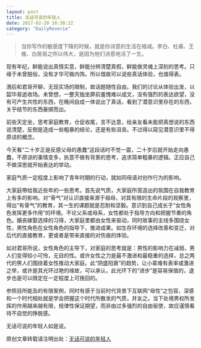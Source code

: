 ```yaml
---
layout: post
title: 无话可说的年轻人
date: 2017-02-20 16:30:22
category: "DailyReverie"
---
```


>当你写作的敏感度下降的时候，就是你诗意的生活在缩减。李白、杜甫、王维、白居易之所以伟大，是因为他们诗意地活了一生。

现有年纪，鲜能说出真情实意，鲜能分辨清楚真假，鲜能做灵魂上深刻的思考。只缘于未曾脱俗，没有才华可做内饰。所以借故可以说些真话体验，也值得表。

酒后和君哥开聊，无现实场的限制，故话题随性自由。我们的讨论从体验出发，以韶华易逝收场。未曾想，一整天独坐屏前羞愧难以成文，没有强烈的表达欲望，没有可产生共性的东西，在晚间自成一体说出了真话，看到了潜意识里存在的东西，关乎结节的东西豪掷而出。

前些天定坐，思考家庭教育，仓促收尾，言不达意，给亲友看未能把真想说的东西说清楚，反倒是造成一些粗暴的结论，还是有些沮丧。不过得以窥见潜意识里不得原谅的概念。

今天看“二十岁正是反感父母的愚蠢”这段话时不觉一震，二十岁后就开始走向愚蠢，不原谅的事情变多，执意不做有背景的思考，追求简单粗暴的逻辑。正应自己不做深思就开始表达的举动。

家庭气质一定程度上影响了青年时期的行动，就如同母语对创作行为的影响。

大家庭帶给我近些年的一些思考。首先说气质，大家庭所营造出的氛围在自我教育上有多的影响。对“骨气”对认识直接来源于祖母，对其有限的生命片段的观察里，得出“有骨气”的教育，其一生的课题就是忍耐和坚毅。意识到自己成长于“女性角色发挥更多作用”的环境。不论父系或母系，女性都处于指导方向和把握节奏的角色。婚丧嫁娶选择的习得，大家庭里都由女性来驱动，同时故事的主线多围绕女性，男性角色在女性角色的指导下，推进成果。如生存环境的选择改善和变迁，对后代的直接教育，更或者是带来直接的对伤痕的体验。

如对君哥所说，女性角色的主导下，对家庭的思考就是：男性的影响力在减弱，男人们变得较小可怜，无目的性。或许女性之力是最不激进和最稳重的选择，总之两代的男人们围绕着女性推动大家庭。此“阴盛阳衰”的趋势，让小辈难有表率或激进之举，或许是其光环过艳的缘故，可以承认，此光环下的“进步”是容易保值的，退步也是可以限定在一定程度上可挽回的。

参照目所能及的有限案例，同时有感于当前时代背景下互联网“母性”之包容，深感和一个时代相处就是学会把握这个时代所散发的气质，并友之。当下处境男权所发挥的作用越来越有限，规律性保证期望，而非由过多强烈的自由驱使，故应谨慎看待不自觉的挣脱感。

无话可说的年轻人如是说。

原创文章转载请注明出处：[无话可说的年轻人](https://unclethree.github.io/dailyreverie/2017/02/20/artice-for-the-daily-album.html)